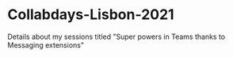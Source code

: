 # Collabdays-Lisbon-2021
Details about my sessions titled "Super powers in Teams thanks to Messaging extensions"

